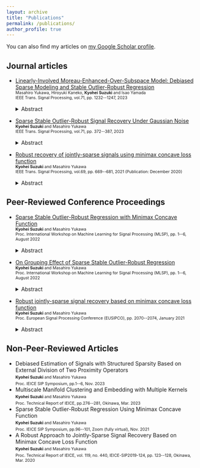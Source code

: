 ```yaml
---
layout: archive
title: "Publications"
permalink: /publications/
author_profile: true
---
```


<!-- {% if author.googlescholar %}
  You can also find my articles on <u><a href="{{author.googlescholar}}">my Google Scholar profile</a>.</u>
{% endif %} -->

<!-- {% include base_path %}

{% for post in site.publications reversed %}
  {% include archive-single.html %}
{% endfor %} -->

You can also find my articles on [my Google Scholar profile](https://scholar.google.com/citations?user=ziuCr6QAAAAJ&hl=en&oi=ao).


## Journal articles
- [Linearly-Involved Moreau-Enhanced-Over-Subspace Model: Debiased Sparse Modeling and Stable Outlier-Robust Regression](https://ieeexplore.ieee.org/document/10089559) <br>
    <span style="font-size:75%"> Masahiro Yukawa, Hiroyuki Kaneko, <b>Kyohei Suzuki</b> and Isao Yamada</span> <br>
    <span style="font-size:75%">IEEE Trans. Signal Processing, vol.71, pp. 1232--1247, 2023</span> <br>
  <details>
    <summary>Abstract</summary>

    We present an efficient mathematical framework to derive promising methods that enjoy “enhanced” desirable properties. The popular minimax concave penalty for sparse modeling subtracts, from the ℓ1 norm, its Moreau envelope, inducing nearly unbiased estimates and thus yielding considerable performance enhancements. To extend it to underdetermined linear systems, we propose the projective minimax concave penalty , which leads to “enhanced” sparseness over the input subspace. We also present a promising regression method which has an “enhanced” robustness and substantial stability by distinguishing outlier and noise explicitly. The proposed framework, named the linearly-involved Moreau-enhanced-over-subspace (LiMES) model , encompasses those two specific examples as well as two others: stable principal component pursuit and robust classification. The LiMES function involved in the model is an “additively nonseparable” weakly convex function, while the ‘inner’ objective function to define the Moreau envelope is “separable”. This mixed nature of separability and nonseparability allows an application of the LiMES model to the underdetermined case with an efficient algorithmic implementation. Two linear/affine operators play key roles in the model: one corresponds to the projection mentioned above and the other takes care of robust regression/classification. A necessary and sufficient condition for convexity of the smooth part of the objective function is studied. Numerical examples show the efficacy of LiMES in applications to sparse modeling and robust regression.
  </details>

- [Sparse Stable Outlier-Robust Signal Recovery Under Gaussian Noise](https://ieeexplore.ieee.org/document/10041941) <br>
    <span style="font-size:75%"><b>Kyohei Suzuki</b> and Masahiro Yukawa</span> <br>
    <span style="font-size:75%">IEEE Trans. Signal Processing, vol.71, pp. 372--387, 2023</span> <br>
  <details>
    <summary>Abstract</summary>

    This paper presents a novel framework for sparse robust signal recovery integrating the sparse recovery using the minimax concave (MC) penalty and robust regression called sparse outlier-robust regression (SORR) using the MC loss. While the proposed approach is highly robust against huge outliers, the sparseness of estimates can be controlled by taking into consideration a tradeoff between sparseness and robustness. To accommodate the prior information about additive Gaussian noise and outliers, an auxiliary vector to model the noise is introduced. The remarkable robustness and stability come from the use of the MC loss and the squared ℓ2 penalty of the noise vector, respectively. In addition, the simultaneous use of the MC and squared ℓ2 penalties of the coefficient vector leads to a certain remarkable grouping effect. The necessary and sufficient conditions for convexity of the smooth part of the cost are derived under a certain nonempty-interior assumption via the product space formulation using the linearly-involved Moreau-enhanced-over-subspace (LiMES) framework. The efficacy of the proposed method is demonstrated by simulations in its application to speech denoising under highly noisy environments as well as to toy problems.
  </details>

- [Robust recovery of jointly-sparse signals using minimax concave loss function](https://ieeexplore.ieee.org/document/9296314) <br>
  <span style="font-size:75%"><b>Kyohei Suzuki</b> and Masahiro Yukawa</span> <br>
  <span style="font-size:75%">IEEE Trans. Signal Processing, vol.69, pp. 669--681, 2021 (Publication: December 2020)</span> <br>

  <details>
    <summary>Abstract</summary>
    We propose a robust approach to recovering jointly sparse signals in the presence of outliers. The robust recovery task is cast as a convex optimization problem involving a minimax concave loss function (which is weakly convex) and a strongly convex regularizer (which ensures the overall convexity). The use of the nonconvex loss makes the problem difficult to solve directly by the convex optimization methods even with the well-established firm shrinkage. We circumvent this difficulty by reformulating the problem via the Moreau decomposition so that the objective function becomes a sum of convex functions that can be minimized by the primal-dual splitting method. The parameter designs/ranges for the present specific case are derived to ensure the convergence. We demonstrate the remarkable robustness of the proposed approach against outliers by extensive simulations to the application of multi-lead electrocardiogram as well as synthetic data.
  </details>

## Peer-Reviewed Conference Proceedings
- [Sparse Stable Outlier-Robust Regression with Minimax Concave Function](https://ieeexplore.ieee.org/abstract/document/9943378) <br>
  <span style="font-size:75%"><b>Kyohei Suzuki</b> and Masahiro Yukawa</span> <br>
  <span style="font-size:75%">Proc. International Workshop on Machine Learning for Signal Processing (MLSP), pp. 1--6, August 2022</span> <br>

  <details>
    <summary>Abstract</summary>
  We propose a novel formulation for stable sparse recovery from measurements contaminated by outliers and severe noise. The proposed formulation evaluates noise and outliers with a quadratic function and the minimax concave function, respectively, to reflect their statistical properties (Gaussianity and sparsity). This makes a significant difference from the conventional robust methods, which typically evaluate noise and outliers with a single loss function, leading to stability of the estimate. While the proposed formulation involves a nonconvex penalty to reduce estimation biases of sparse estimates, overall convexity of the whole cost is guaranteed under a certain condition by adding the Tikhonov regularization term. The problem is solved via a reformulation by the forward-backward primal-dual splitting algorithm, for which convergence conditions are derived. The remarkable outlier-robustness of the proposed method is demonstrated by simulations under highly noisy environments.
  </details>

- [On Grouping Effect of Sparse Stable Outlier-Robust Regression](https://ieeexplore.ieee.org/abstract/document/9943515) <br>
  <span style="font-size:75%"><b>Kyohei Suzuki</b> and Masahiro Yukawa</span> <br>
  <span style="font-size:75%">Proc. International Workshop on Machine Learning for Signal Processing (MLSP), pp. 1--6, August 2022</span> <br>

  <details>
    <summary>Abstract</summary>
  This paper elucidates the grouping effect of the sparse stable outlier-robust regression (S-SORR) estimator which exploits the minimax concave (MC) penalty and the Tikhonov regularization simultaneously together with the MC loss.
  The main theoretical result is the following:
  \begin{equation*}
    | |\hat{x}_i| - |\hat{x}_j|| \le \mu_1  \sqrt{2m(1 -|\bm{a}_i^{\sf T} \bm{a}_j|)},
  \end{equation*}
  where $\mu_1>0$ is the regularization parameter, and $\bm{a}_i$ and $\bm{a}_j$ are the unit vectors with their associated coefficients $\hat{x}_i$ and $\hat{x}_j$. Remarkably, the bound is independent of possible outliers which may be contained in the observation vector $\bm{y}$, whereas the bound for the popular elastic net estimator increases in proportion to the norm of $\bm{y}$ which is largely affected by outliers. Numerical examples show that S-SORR extracts the group structure correctly under huge outliers.
  </details>


- [Robust jointly-sparse signal recovery based on minimax concave loss function](https://ieeexplore.ieee.org/document/9287635) <br>
  <span style="font-size:75%"><b>Kyohei Suzuki</b> and Masahiro Yukawa</span> <br>
  <span style="font-size:75%">Proc. European Signal Processing Conference (EUSIPCO), pp. 2070--2074, January 2021</span> <br>

  <details>
    <summary>Abstract</summary>
    We propose a robust approach to recovering the jointly-sparse signals in the presence of outliers. We formulate the recovering task as a minimization problem involving three terms: (i) the minimax concave (MC) loss function, (ii) the MC penalty function, and (iii) the squared Frobenius norm. The MC-based loss and penalty functions enhance robustness and group sparsity, respectively, while the squared Frobenius norm induces the convexity. The problem is solved, via reformulation, by the primal-dual splitting method, for which the convergence condition is derived. Numerical examples show that the proposed approach enjoys remarkable outlier robustness.
  </details>

## Non-Peer-Reviewed Articles
* Debiased Estimation of Signals with Structured Sparsity Based on External Division of Two Proximity Operators <br>
  <span style="font-size:75%"><b>Kyohei Suzuki</b> and Masahiro Yukawa</span> <br>
  <span style="font-size:75%">Proc. IEICE SIP Symposium, pp.1--6, Nov. 2023</span> <br>
* Multiscale Manifold Clustering and Embedding with Multiple Kernels <br>
  <span style="font-size:75%"><b>Kyohei Suzuki</b> and Masahiro Yukawa</span> <br>
  <span style="font-size:75%">Proc. Technical Report of IEICE, pp.276--281, Okinawa, Mar. 2023</span> <br>
* Sparse Stable Outlier-Robust Regression Using Minimax Concave Function <br>
  <span style="font-size:75%"><b>Kyohei Suzuki</b> and Masahiro Yukawa</span> <br>
  <span style="font-size:75%">Proc. IEICE SIP Symposium, pp.96--101, Zoom (fully virtual), Nov. 2021</span> <br>
* A Robust Approach to Jointly-Sparse Signal Recovery Based on Minimax Concave Loss Function <br>
  <span style="font-size:75%"><b>Kyohei Suzuki</b> and Masahiro Yukawa</span> <br>
  <span style="font-size:75%">Proc. Technical Report of IEICE, vol. 119, no. 440, IEICE-SIP2019-124, pp. 123--128, Okinawa, Mar. 2020</span> <br>


<!-- ## Invited Talks -->
